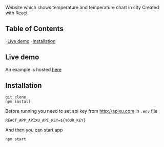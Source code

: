 Website which shows temperature and temperature chart in city
Created with React

## Table of Contents
-[Live demo](#live_demo)
-[Installation](#installation)

## Live demo
An example is hosted [here](http://weatherify.damianmarek.me)

## Installation
```
git clone
npm install
```
Before running you need to set api key from http://apixu.com in `.env` file
```
REACT_APP_APIXU_API_KEY=${YOUR_KEY}
```
And then you can start app
```
npm start
```
